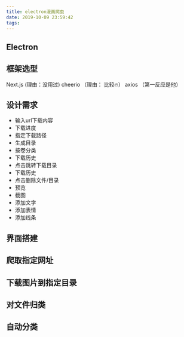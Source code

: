 ```yaml
---
title: electron漫画爬虫
date: 2019-10-09 23:59:42
tags:
---
```

## Electron

## 框架选型
Next.js (理由：没用过)
cheerio （理由： 比较🔥）
axios （第一反应是他）
## 设计需求

+ 输入url下载内容
+ 下载进度
+ 指定下载路径
+ 生成目录
+ 按卷分类
+ 下载历史
+ 点击跳转下载目录
+ 下载历史
+ 点击删除文件/目录
+ 预览
+ 截图
+ 添加文字
+ 添加表情
+ 添加线条


## 界面搭建

## 爬取指定网址

## 下载图片到指定目录

## 对文件归类

## 自动分类
